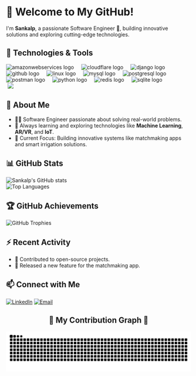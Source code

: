 # 👋 Welcome to My GitHub!

I'm **Sankalp**, a passionate Software Engineer 🚀, building innovative solutions and exploring cutting-edge technologies.

## 🚀 Technologies & Tools

<div align="left">
  <img src="https://skillicons.dev/icons?i=aws" height="30" alt="amazonwebservices logo"  />
  <img width="12" />
  <img src="https://skillicons.dev/icons?i=cloudflare" height="30" alt="cloudflare logo"  />
  <img width="12" />
  <img src="https://skillicons.dev/icons?i=django" height="30" alt="django logo"  />
  <img width="12" />
  <img src="https://skillicons.dev/icons?i=github" height="30" alt="github logo"  />
  <img width="12" />
  <img src="https://skillicons.dev/icons?i=linux" height="30" alt="linux logo"  />
  <img width="12" />
  <img src="https://skillicons.dev/icons?i=mysql" height="30" alt="mysql logo"  />
  <img width="12" />
  <img src="https://skillicons.dev/icons?i=postgres" height="30" alt="postgresql logo"  />
  <img width="12" />
  <img src="https://skillicons.dev/icons?i=postman" height="30" alt="postman logo"  />
  <img width="12" />
  <img src="https://skillicons.dev/icons?i=py" height="30" alt="python logo"  />
  <img width="12" />
  <img src="https://skillicons.dev/icons?i=redis" height="30" alt="redis logo"  />
  <img width="12" />
  <img src="https://skillicons.dev/icons?i=sqlite" height="30" alt="sqlite logo"  />
</div>

<img />
  <img src="https://media.giphy.com/media/qgQUggAC3Pfv687qPC/giphy.gif"/>





## 🌟 About Me  
- 👨‍💻 Software Engineer passionate about solving real-world problems.  
- 🚀 Always learning and exploring technologies like **Machine Learning**, **AR/VR**, and **IoT**.  
- 🌱 Current Focus: Building innovative systems like matchmaking apps and smart irrigation solutions.

## 📊 GitHub Stats  
![Sankalp's GitHub stats](https://github-readme-stats.vercel.app/api?username=sankalp2102&show_icons=true&theme=radical)  
![Top Languages](https://github-readme-stats.vercel.app/api/top-langs/?username=sankalp2102&layout=compact&theme=radical)


## 🏆 GitHub Achievements  
![GitHub Trophies](https://github-profile-trophy.vercel.app/?username=sankalp2102&theme=radical)

## ⚡ Recent Activity  
- 🌟 Contributed to open-source projects.  
- 🚀 Released a new feature for the matchmaking app.  


## 📫 Connect with Me  
[![LinkedIn](https://img.shields.io/badge/LinkedIn-0A66C2?style=for-the-badge&logo=linkedin&logoColor=white)](https://www.linkedin.com/in/sankalp-gupta-95b39b258) 
[![Email](https://img.shields.io/badge/Email-D14836?style=for-the-badge&logo=gmail&logoColor=white)](mailto:your-sankalpgupta444@gmail.com)


<div align="center">
  <h2>🐍 My Contribution Graph 🐍</h2>

<!-- For dark mode -->
![Snake animation](https://github.com/sankalp2102/sankalp2102/blob/output/github-snake-dark.svg#gh-dark-mode-only)
</div>
